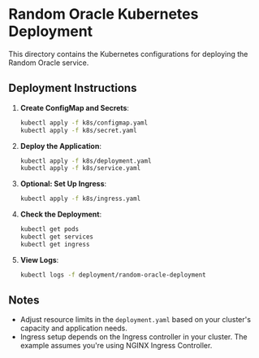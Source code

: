 # Random Oracle Kubernetes Deployment

This directory contains the Kubernetes configurations for deploying the Random Oracle service.

## Deployment Instructions

1. **Create ConfigMap and Secrets**:

   ```sh
   kubectl apply -f k8s/configmap.yaml
   kubectl apply -f k8s/secret.yaml
   ```

2. **Deploy the Application**:

   ```sh
   kubectl apply -f k8s/deployment.yaml
   kubectl apply -f k8s/service.yaml
   ```

3. **Optional: Set Up Ingress**:

   ```sh
   kubectl apply -f k8s/ingress.yaml
   ```

4. **Check the Deployment**:

   ```sh
   kubectl get pods
   kubectl get services
   kubectl get ingress
   ```

5. **View Logs**:
   ```sh
   kubectl logs -f deployment/random-oracle-deployment
   ```

## Notes

- Adjust resource limits in the `deployment.yaml` based on your cluster's capacity and application needs.
- Ingress setup depends on the Ingress controller in your cluster. The example assumes you're using NGINX Ingress Controller.
